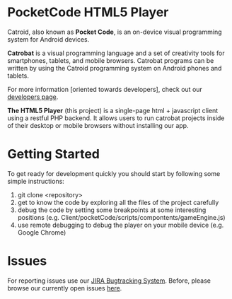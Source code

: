 # PocketCode HTML5 Player #

Catroid, also known as **Pocket Code**, is an on-device visual programming system for Android devices.

**Catrobat** is a visual programming language and a set of creativity tools for smartphones, tablets, and mobile browsers. 
Catrobat programs can be written by using the Catroid programming system on Android phones and tablets.

For more information [oriented towards developers], check out our [developers page](http://developer.catrobat.org/).

**The HTML5 Player** (this project) is a single-page html + javascript client using a restful PHP backend. It allows users to run catrobat projects inside of their desktop or mobile browsers without installing our app.

# Getting Started #

To get ready for development quickly you should start by following some simple instructions:

1. git clone \<repository\>
2. get to know the code by exploring all the files of the project carefully
3. debug the code by setting some breakpoints at some interesting positions (e.g. Client/pocketCode/scripts/compontents/gameEngine.js)
4. use remote debugging to debug the player on your mobile device (e.g. Google Chrome)

# Issues #

For reporting issues use our [JIRA Bugtracking System](https://jira.catrob.at/secure/CreateIssue.jspa?pid=11100&issuetype=1). Before, please browse our currently open issues [here](https://jira.catrob.at/browse/HTML-94?jql=project%20%3D%20HTML%20AND%20issuetype%20%3D%20Bug%20AND%20resolution%20%3D%20Unresolved%20ORDER%20BY%20priority%20ASC%2C%20key%20DESC).

